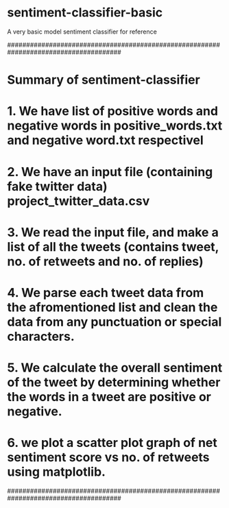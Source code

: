 # sentiment-classifier-basic
A very basic model sentiment classifier for reference


######################################################################################
# Summary of sentiment-classifier 																							#
# 1. We have list of positive words and negative words in positive_words.txt and negative word.txt respectivel 				#
# 2. We have an input file (containing fake twitter data) project_twitter_data.csv											#
# 3. We read the input file, and make a list of all the tweets (contains tweet, no. of retweets and no. of replies)			#
# 4. We parse each tweet data from the afromentioned list and clean the data from any punctuation or special characters.	#
# 5. We calculate the overall sentiment of the tweet by determining whether the words in a tweet are positive or negative.  #
# 6. we plot a scatter plot graph of net sentiment score vs no. of retweets using matplotlib.								#
######################################################################################
